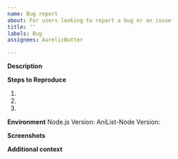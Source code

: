 ```yaml
---
name: Bug report
about: For users looking to report a bug or an issue
title: ''
labels: Bug
assignees: AurelicButter

---
```


**Description**
<!-- A clear and concise description of what the bug is. Error messages, method calls, etc.. are good things to include here. -->

**Steps to Reproduce**
<!-- Explain what steps you did to get this error? What did you input into the method? How was the method used? -->
1.
2.
3.

**Environment**
Node.js Version: 
AniList-Node Version: 

**Screenshots**
<!-- If something seems too complex to explain, a few pictures may help. Or include some to help support your description. -->

**Additional context**
<!-- Add any other context about the problem here. -->
